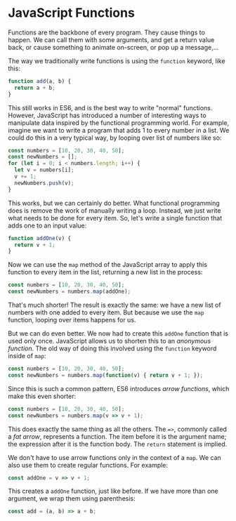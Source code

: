 # JavaScript Functions

Functions are the backbone of every program. They cause things to happen. We can call them with some arguments, and get a return value back, or cause something to animate on-screen, or pop up a message,...

The way we traditionally write functions is using the `function` keyword, like this:

```js
function add(a, b) {
  return a + b;
}
```

This still works in ES6, and is the best way to write "normal" functions. However, JavaScript has introduced a number of interesting ways to manipulate data inspired by the functional programming world. For example, imagine we want to write a program that adds 1 to every number in a list. We could do this in a very typical way, by looping over list of numbers like so:

```js
const numbers = [10, 20, 30, 40, 50];
const newNumbers = [];
for (let i = 0; i < numbers.length; i++) {
  let v = numbers[i];
  v += 1;
  newNumbers.push(v);
}
```

This works, but we can certainly do better. What functional programming does is remove the work of manually writing a loop. Instead, we just write what needs to be done for every item. So, let's write a single function that adds one to an input value:

```js
function addOne(v) {
  return v + 1;
}
```

Now we can use the `map` method of the JavaScript array to apply this function to every item in the list, returning a new list in the process:

```js
const numbers = [10, 20, 30, 40, 50];
const newNumbers = numbers.map(addOne);
```

That's much shorter! The result is exactly the same: we have a new list of numbers with one added to every item. But because we use the `map` function, looping over items happens for us.

But we can do even better. We now had to create this `addOne` function that is used only once. JavaScript allows us to shorten this to an _anonymous function_. The old way of doing this involved using the `function` keyword inside of `map`:

```js
const numbers = [10, 20, 30, 40, 50];
const newNumbers = numbers.map(function(v) { return v + 1; }); 
```

Since this is such a common pattern, ES6 introduces _arrow functions_, which make this even shorter:

```js
const numbers = [10, 20, 30, 40, 50];
const newNumbers = numbers.map(v => v + 1);
```

This does exactly the same thing as all the others. The `=>`, commonly called a _fat arrow_, represents a function. The item before it is the argument name; the expression after it is the function body. The `return` statement is implied.

We don't have to use arrow functions only in the context of a `map`. We can also use them to create regular functions. For example:

```js
const addOne = v => v + 1;
```

This creates a `addOne` function, just like before. If we have more than one argument, we wrap them using parenthesis:

```js
const add = (a, b) => a + b;
```



